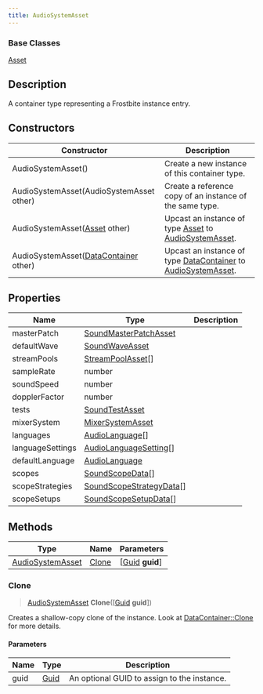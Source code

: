 ```yaml
---
title: AudioSystemAsset
---
```

### Base Classes

[Asset](/vext/ref/fb/asset/)

## Description

A container type representing a Frostbite instance entry.

## Constructors

| Constructor                                                                 | Description                                                                                                             |
| --------------------------------------------------------------------------- | ----------------------------------------------------------------------------------------------------------------------- |
| AudioSystemAsset()                                                          | Create a new instance of this container type.                                                                           |
| AudioSystemAsset(AudioSystemAsset other)                                    | Create a reference copy of an instance of the same type.                                                                |
| AudioSystemAsset([Asset](/vext/ref/fb/asset/) other)                                      | Upcast an instance of type [Asset](/vext/ref/fb/asset/) to [AudioSystemAsset](/vext/ref/fb/audiosystemasset/).                                      |
| AudioSystemAsset([DataContainer](/vext/ref/shared/class/datacontainer) other) | Upcast an instance of type [DataContainer](/vext/ref/shared/class/datacontainer) to [AudioSystemAsset](/vext/ref/fb/audiosystemasset/). |

## Properties

| Name             | Type                                                 | Description |
| ---------------- | ---------------------------------------------------- | ----------- |
| masterPatch      | [SoundMasterPatchAsset](/vext/ref/fb/soundmasterpatchasset/)       |             |
| defaultWave      | [SoundWaveAsset](/vext/ref/fb/soundwaveasset/)                     |             |
| streamPools      | [StreamPoolAsset](/vext/ref/fb/streampoolasset/)\[\]               |             |
| sampleRate       | number                                               |             |
| soundSpeed       | number                                               |             |
| dopplerFactor    | number                                               |             |
| tests            | [SoundTestAsset](/vext/ref/fb/soundtestasset/)                     |             |
| mixerSystem      | [MixerSystemAsset](/vext/ref/fb/mixersystemasset/)                 |             |
| languages        | [AudioLanguage](/vext/ref/fb/audiolanguage/)\[\]                   |             |
| languageSettings | [AudioLanguageSetting](/vext/ref/fb/audiolanguagesetting/)\[\]     |             |
| defaultLanguage  | [AudioLanguage](/vext/ref/fb/audiolanguage/)                       |             |
| scopes           | [SoundScopeData](/vext/ref/fb/soundscopedata/)\[\]                 |             |
| scopeStrategies  | [SoundScopeStrategyData](/vext/ref/fb/soundscopestrategydata/)\[\] |             |
| scopeSetups      | [SoundScopeSetupData](/vext/ref/fb/soundscopesetupdata/)\[\]       |             |

## Methods

| Type                                 | Name            | Parameters                                     |
| ------------------------------------ | --------------- | ---------------------------------------------- |
| [AudioSystemAsset](/vext/ref/fb/audiosystemasset/) | [Clone](#clone) | \[[Guid](/vext/ref/shared/class/guid) **guid**\] |

### Clone

> [AudioSystemAsset](/vext/ref/fb/audiosystemasset/) **Clone**(\[[Guid](/vext/ref/shared/class/guid) **guid**\])

Creates a shallow-copy clone of the instance. Look at [DataContainer::Clone](/vext/ref/shared/class/datacontainer#clone) for more details.

#### Parameters

| Name | Type         | Description                                 |
| ---- | ------------ | ------------------------------------------- |
| guid | [Guid](/vext/ref/shared/class/guid/) | An optional GUID to assign to the instance. |
